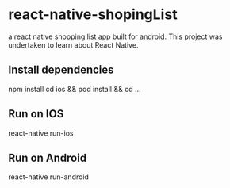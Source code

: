 # react-native-shopingList
a react native shopping list app built for android.  This project was undertaken to learn about React Native.

## Install dependencies
npm install
cd ios && pod install && cd ...

## Run on IOS
react-native run-ios

## Run on Android
react-native run-android
